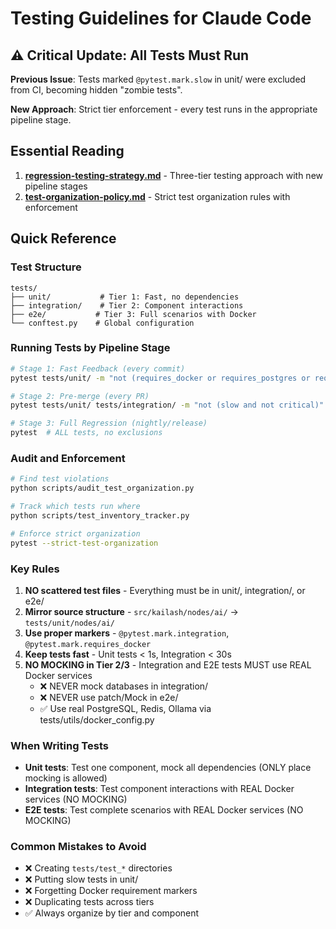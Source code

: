 # Testing Guidelines for Claude Code

## ⚠️ Critical Update: All Tests Must Run

**Previous Issue**: Tests marked `@pytest.mark.slow` in unit/ were excluded from CI, becoming hidden "zombie tests".

**New Approach**: Strict tier enforcement - every test runs in the appropriate pipeline stage.

## Essential Reading
1. **[regression-testing-strategy.md](regression-testing-strategy.md)** - Three-tier testing approach with new pipeline stages
2. **[test-organization-policy.md](test-organization-policy.md)** - Strict test organization rules with enforcement

## Quick Reference

### Test Structure
```
tests/
├── unit/           # Tier 1: Fast, no dependencies
├── integration/    # Tier 2: Component interactions
├── e2e/           # Tier 3: Full scenarios with Docker
└── conftest.py    # Global configuration
```

### Running Tests by Pipeline Stage
```bash
# Stage 1: Fast Feedback (every commit)
pytest tests/unit/ -m "not (requires_docker or requires_postgres or requires_mysql or requires_redis or requires_ollama)"

# Stage 2: Pre-merge (every PR)
pytest tests/unit/ tests/integration/ -m "not (slow and not critical)"

# Stage 3: Full Regression (nightly/release)
pytest  # ALL tests, no exclusions
```

### Audit and Enforcement
```bash
# Find test violations
python scripts/audit_test_organization.py

# Track which tests run where
python scripts/test_inventory_tracker.py

# Enforce strict organization
pytest --strict-test-organization
```

### Key Rules
1. **NO scattered test files** - Everything must be in unit/, integration/, or e2e/
2. **Mirror source structure** - `src/kailash/nodes/ai/` → `tests/unit/nodes/ai/`
3. **Use proper markers** - `@pytest.mark.integration`, `@pytest.mark.requires_docker`
4. **Keep tests fast** - Unit tests < 1s, Integration < 30s
5. **NO MOCKING in Tier 2/3** - Integration and E2E tests MUST use REAL Docker services
   - ❌ NEVER mock databases in integration/
   - ❌ NEVER use patch/Mock in e2e/
   - ✅ Use real PostgreSQL, Redis, Ollama via tests/utils/docker_config.py

### When Writing Tests
- **Unit tests**: Test one component, mock all dependencies (ONLY place mocking is allowed)
- **Integration tests**: Test component interactions with REAL Docker services (NO MOCKING)
- **E2E tests**: Test complete scenarios with REAL Docker services (NO MOCKING)

### Common Mistakes to Avoid
- ❌ Creating `tests/test_*` directories
- ❌ Putting slow tests in unit/
- ❌ Forgetting Docker requirement markers
- ❌ Duplicating tests across tiers
- ✅ Always organize by tier and component
